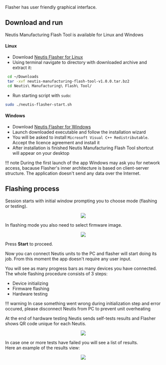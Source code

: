 Flasher has user friendly graphical interface.

## Download and run

Neutis Manufacturing Flash Tool is available for Linux and Windows

#### Linux

* Download [Neutis Flasher for Linux](http://files.emlid.com/flash-tools/linux/neutis-manufacturing-flash-tool-v1.0.0.tar.bz2)
* Using terminal navigate to directory with downloaded archive and extract it:
```sh
 cd ~/Downloads
 tar -xvf neutis-manufacturing-flash-tool-v1.0.0.tar.bz2 
 cd Neutis\ Manufacturing\ Flash\ Tool/
```
* Run starting script with `sudo`:
```sh
sudo ./neutis-flasher-start.sh
```

#### Windows

* Download [Neutis Flasher for Windows](http://files.emlid.com/flash-tools/win/neutis-manufacturing-flash-tool-v1.1.1-setup.exe)
* Launch downloaded executable and follow the installation wizard
* You will be asked to install `Microsoft Visual C++ Redistributable`. Accept the licence agreement and install it
* After installation is finished Neutis Manufacturing Flash Tool shortcut will appear on your desktop

!!! note
    During the first launch of the app Windows may ask you for network access, bacause Flasher's inner architecture is based on client-server structure.
    The application doesn't send any data over the Internet.


## Flashing process

Session starts with initial window prompting you to choose mode (flashing or testing).

<div style="text-align:center"><img src ="../../img/flasher/start_screen.png"></div>

In flashing mode you also need to select firmware image.

<div style="text-align:center"><img src ="../../img/flasher/firmware_selected.png"></div>

Press  **Start** to proceed.

Now you can connect Neutis units to the PC and flasher will start doing its job. From this moment the app doesn't require any user input.

You will see as many progress bars as many devices you have connected.  
The whole flashing procedure consists of 3 steps:

* Device initializing
* Firmware flashing
* Hardware testing

!!! warning
    In case something went wrong during initialization step and error occured, please disconnect Neutis from PC to prevent unit overheating

At the end of hardware testing Neutis sends self-tests results and Flasher shows QR code unique for each Neutis.

<div style="text-align:center"><img src ="../../img/flasher/passed_tests.png"></div>

In case one or more tests have failed you will see a list of results.  
Here an example of the results view:

<div style="text-align:center"><img src ="../../img/flasher/failed_tests.png"></div>

